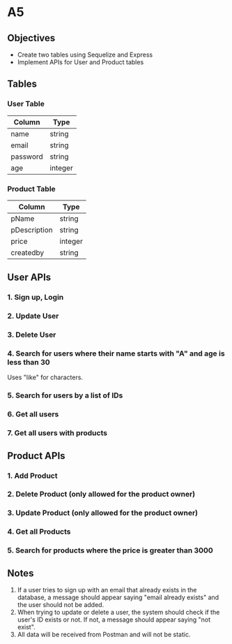# A5

## Objectives
- Create two tables using Sequelize and Express
- Implement APIs for User and Product tables

## Tables
### User Table
| Column | Type |
| ------ | ---- |
| name | string |
| email | string |
| password | string |
| age | integer |

### Product Table
| Column | Type |
| ------ | ---- |
| pName | string |
| pDescription | string |
| price | integer |
| createdby | string |

## User APIs
### 1. Sign up, Login
### 2. Update User
### 3. Delete User
### 4. Search for users where their name starts with "A" and age is less than 30
Uses "like" for characters.
### 5. Search for users by a list of IDs
### 6. Get all users
### 7. Get all users with products

## Product APIs
### 1. Add Product
### 2. Delete Product (only allowed for the product owner)
### 3. Update Product (only allowed for the product owner)
### 4. Get all Products
### 5. Search for products where the price is greater than 3000

## Notes
1. If a user tries to sign up with an email that already exists in the database, a message should appear saying "email already exists" and the user should not be added.
2. When trying to update or delete a user, the system should check if the user's ID exists or not. If not, a message should appear saying "not exist".
3. All data will be received from Postman and will not be static.
